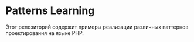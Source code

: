 # Patterns Learning

Этот репозиторий содержит примеры реализации различных паттернов проектирования на языке PHP.


